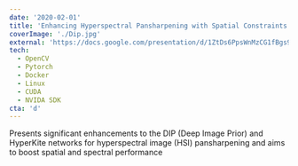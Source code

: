 ```yaml
---
date: '2020-02-01'
title: 'Enhancing Hyperspectral Pansharpening with Spatial Constraints and HyperKite Networks'
coverImage: './Dip.jpg'
external: 'https://docs.google.com/presentation/d/1ZtDs6PpsWnMzCG1fBgs9VyFmYUBoxkKpTsnHue1f03U/edit#slide=id.p'
tech:
  - OpenCV
  - Pytorch
  - Docker
  - Linux
  - CUDA
  - NVIDA SDK
cta: 'd'
---
```


Presents significant enhancements to the DIP (Deep Image Prior) and HyperKite networks for hyperspectral image (HSI) pansharpening and aims to boost spatial and spectral performance
